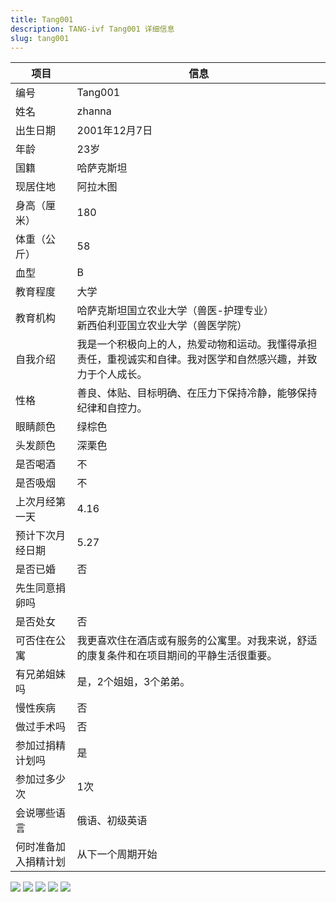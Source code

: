 ```yaml
---
title: Tang001
description: TANG-ivf Tang001 详细信息
slug: tang001
---
```


| 项目           | 信息                                                         |
| -------------- | ------------------------------------------------------------ |
| 编号           | Tang001                                                      |
| 姓名           | zhanna                                                       |
| 出生日期       | 2001年12月7日                                                |
| 年龄           | 23岁                                                         |
| 国籍           | 哈萨克斯坦                                                  |
| 现居住地       | 阿拉木图                                                     |
| 身高（厘米）   | 180                                                          |
| 体重（公斤）   | 58                                                           |
| 血型           | B                                                            |
| 教育程度       | 大学                                                         |
| 教育机构       | 哈萨克斯坦国立农业大学（兽医-护理专业）<br>新西伯利亚国立农业大学（兽医学院） |
| 自我介绍       | 我是一个积极向上的人，热爱动物和运动。我懂得承担责任，重视诚实和自律。我对医学和自然感兴趣，并致力于个人成长。 |
| 性格           | 善良、体贴、目标明确、在压力下保持冷静，能够保持纪律和自控力。 |
| 眼睛颜色       | 绿棕色                                                       |
| 头发颜色       | 深栗色                                                       |
| 是否喝酒       | 不                                                           |
| 是否吸烟       | 不                                                           |
| 上次月经第一天 | 4.16                                                         |
| 预计下次月经日期 | 5.27                                                        |
| 是否已婚       | 否                                                           |
| 先生同意捐卵吗 |                                                              |
| 是否处女       | 否                                                           |
| 可否住在公寓   | 我更喜欢住在酒店或有服务的公寓里。对我来说，舒适的康复条件和在项目期间的平静生活很重要。 |
| 有兄弟姐妹吗   | 是，2个姐姐，3个弟弟。                                       |
| 慢性疾病       | 否                                                           |
| 做过手术吗     | 否                                                           |
| 参加过捐精计划吗 | 是                                                          |
| 参加过多少次   | 1次                                                          |
| 会说哪些语言   | 俄语、初级英语                                               |
| 何时准备加入捐精计划 | 从下一个周期开始                                        |

![](media/Tang001-1.jpg)
![](media/Tang001-2.jpg)
![](media/Tang001-3.jpg)
![](media/Tang001-4.jpg)
![](media/Tang001-5.jpg)
